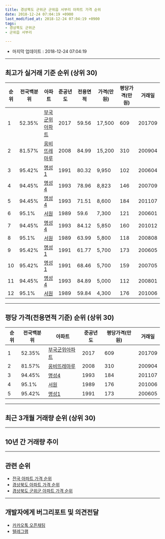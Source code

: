```yaml
---
title: 경상북도 군위군 군위읍 서부리 아파트 가격 순위
date: 2018-12-24 07:04:19 +0900
last_modified_at: 2018-12-24 07:04:19 +0900
tags:
- 경상북도 군위군
- 군위읍 서부리

---
```


* 마지막 업데이트 : 2018-12-24 07:04:19

---

## 최고가 실거래 기준 순위 (상위 30)


|순위|전국백분위|아파트|준공년도|전용면적|가격(만원)|평당가격(만원)|거래일|
|---|---|---|---|---|---|---|---|
|1|52.35%|[부국군위아파트](https://search.naver.com/search.naver?query=%EA%B2%BD%EC%83%81%EB%B6%81%EB%8F%84+%EA%B5%B0%EC%9C%84%EA%B5%B0+%EA%B5%B0%EC%9C%84%EC%9D%8D+%EC%84%9C%EB%B6%80%EB%A6%AC+%EB%B6%80%EA%B5%AD%EA%B5%B0%EC%9C%84%EC%95%84%ED%8C%8C%ED%8A%B8)|2017|59.56|17,500|609|201709|
|2|81.57%|[웅비뜨레마루](https://search.naver.com/search.naver?query=%EA%B2%BD%EC%83%81%EB%B6%81%EB%8F%84+%EA%B5%B0%EC%9C%84%EA%B5%B0+%EA%B5%B0%EC%9C%84%EC%9D%8D+%EC%84%9C%EB%B6%80%EB%A6%AC+%EC%9B%85%EB%B9%84%EB%9C%A8%EB%A0%88%EB%A7%88%EB%A3%A8)|2008|84.99|15,200|310|200904|
|3|95.42%|[명성1](https://search.naver.com/search.naver?query=%EA%B2%BD%EC%83%81%EB%B6%81%EB%8F%84+%EA%B5%B0%EC%9C%84%EA%B5%B0+%EA%B5%B0%EC%9C%84%EC%9D%8D+%EC%84%9C%EB%B6%80%EB%A6%AC+%EB%AA%85%EC%84%B11)|1991|80.32|9,950|102|200604|
|4|94.45%|[명성4](https://search.naver.com/search.naver?query=%EA%B2%BD%EC%83%81%EB%B6%81%EB%8F%84+%EA%B5%B0%EC%9C%84%EA%B5%B0+%EA%B5%B0%EC%9C%84%EC%9D%8D+%EC%84%9C%EB%B6%80%EB%A6%AC+%EB%AA%85%EC%84%B14)|1993|78.96|8,823|146|200709|
|5|94.45%|[명성4](https://search.naver.com/search.naver?query=%EA%B2%BD%EC%83%81%EB%B6%81%EB%8F%84+%EA%B5%B0%EC%9C%84%EA%B5%B0+%EA%B5%B0%EC%9C%84%EC%9D%8D+%EC%84%9C%EB%B6%80%EB%A6%AC+%EB%AA%85%EC%84%B14)|1993|71.51|8,600|184|201107|
|6|95.1%|[서원](https://search.naver.com/search.naver?query=%EA%B2%BD%EC%83%81%EB%B6%81%EB%8F%84+%EA%B5%B0%EC%9C%84%EA%B5%B0+%EA%B5%B0%EC%9C%84%EC%9D%8D+%EC%84%9C%EB%B6%80%EB%A6%AC+%EC%84%9C%EC%9B%90)|1989|59.6|7,300|121|200601|
|7|94.45%|[명성4](https://search.naver.com/search.naver?query=%EA%B2%BD%EC%83%81%EB%B6%81%EB%8F%84+%EA%B5%B0%EC%9C%84%EA%B5%B0+%EA%B5%B0%EC%9C%84%EC%9D%8D+%EC%84%9C%EB%B6%80%EB%A6%AC+%EB%AA%85%EC%84%B14)|1993|84.12|5,850|160|201012|
|8|95.1%|[서원](https://search.naver.com/search.naver?query=%EA%B2%BD%EC%83%81%EB%B6%81%EB%8F%84+%EA%B5%B0%EC%9C%84%EA%B5%B0+%EA%B5%B0%EC%9C%84%EC%9D%8D+%EC%84%9C%EB%B6%80%EB%A6%AC+%EC%84%9C%EC%9B%90)|1989|63.99|5,800|118|200808|
|9|95.42%|[명성1](https://search.naver.com/search.naver?query=%EA%B2%BD%EC%83%81%EB%B6%81%EB%8F%84+%EA%B5%B0%EC%9C%84%EA%B5%B0+%EA%B5%B0%EC%9C%84%EC%9D%8D+%EC%84%9C%EB%B6%80%EB%A6%AC+%EB%AA%85%EC%84%B11)|1991|61.77|5,700|173|200605|
|10|95.42%|[명성1](https://search.naver.com/search.naver?query=%EA%B2%BD%EC%83%81%EB%B6%81%EB%8F%84+%EA%B5%B0%EC%9C%84%EA%B5%B0+%EA%B5%B0%EC%9C%84%EC%9D%8D+%EC%84%9C%EB%B6%80%EB%A6%AC+%EB%AA%85%EC%84%B11)|1991|68.46|5,700|159|200705|
|11|94.45%|[명성4](https://search.naver.com/search.naver?query=%EA%B2%BD%EC%83%81%EB%B6%81%EB%8F%84+%EA%B5%B0%EC%9C%84%EA%B5%B0+%EA%B5%B0%EC%9C%84%EC%9D%8D+%EC%84%9C%EB%B6%80%EB%A6%AC+%EB%AA%85%EC%84%B14)|1993|84.89|5,000|112|200801|
|12|95.1%|[서원](https://search.naver.com/search.naver?query=%EA%B2%BD%EC%83%81%EB%B6%81%EB%8F%84+%EA%B5%B0%EC%9C%84%EA%B5%B0+%EA%B5%B0%EC%9C%84%EC%9D%8D+%EC%84%9C%EB%B6%80%EB%A6%AC+%EC%84%9C%EC%9B%90)|1989|59.84|4,300|176|201006|


---

## 평당 가격(전용면적 기준) 순위 (상위 30)


|순위|전국백분위|아파트|준공년도|평당가격(만원)|거래일|
|---|---|---|---|---|---|
|1|52.35%|[부국군위아파트](https://search.naver.com/search.naver?query=%EA%B2%BD%EC%83%81%EB%B6%81%EB%8F%84+%EA%B5%B0%EC%9C%84%EA%B5%B0+%EA%B5%B0%EC%9C%84%EC%9D%8D+%EC%84%9C%EB%B6%80%EB%A6%AC+%EB%B6%80%EA%B5%AD%EA%B5%B0%EC%9C%84%EC%95%84%ED%8C%8C%ED%8A%B8)|2017|609|201709|
|2|81.57%|[웅비뜨레마루](https://search.naver.com/search.naver?query=%EA%B2%BD%EC%83%81%EB%B6%81%EB%8F%84+%EA%B5%B0%EC%9C%84%EA%B5%B0+%EA%B5%B0%EC%9C%84%EC%9D%8D+%EC%84%9C%EB%B6%80%EB%A6%AC+%EC%9B%85%EB%B9%84%EB%9C%A8%EB%A0%88%EB%A7%88%EB%A3%A8)|2008|310|200904|
|3|94.45%|[명성4](https://search.naver.com/search.naver?query=%EA%B2%BD%EC%83%81%EB%B6%81%EB%8F%84+%EA%B5%B0%EC%9C%84%EA%B5%B0+%EA%B5%B0%EC%9C%84%EC%9D%8D+%EC%84%9C%EB%B6%80%EB%A6%AC+%EB%AA%85%EC%84%B14)|1993|184|201107|
|4|95.1%|[서원](https://search.naver.com/search.naver?query=%EA%B2%BD%EC%83%81%EB%B6%81%EB%8F%84+%EA%B5%B0%EC%9C%84%EA%B5%B0+%EA%B5%B0%EC%9C%84%EC%9D%8D+%EC%84%9C%EB%B6%80%EB%A6%AC+%EC%84%9C%EC%9B%90)|1989|176|201006|
|5|95.42%|[명성1](https://search.naver.com/search.naver?query=%EA%B2%BD%EC%83%81%EB%B6%81%EB%8F%84+%EA%B5%B0%EC%9C%84%EA%B5%B0+%EA%B5%B0%EC%9C%84%EC%9D%8D+%EC%84%9C%EB%B6%80%EB%A6%AC+%EB%AA%85%EC%84%B11)|1991|173|200605|


---

## 최근 3개월 거래량 순위 (상위 30)


<div style="width:100%;">
    <canvas id="deal_count_ranking" height="250"></canvas>
</div>


<script>
new Chart(document.getElementById("deal_count_ranking"), {
    type: 'horizontalBar',
    data: {
        labels: ['부국군위아파트'],
        datasets: [{
            label: '실거래 수',
            data: [1],
            borderColor: "rgba(255, 0, 128, 1)",
            backgroundColor: "rgba(255, 0, 128, 0.5)",
            fill: false,
        }]
    },
    options: {
        responsive: true,
        title: {
            display: true,
            text: '최근 3개월 거래량 순위'
        },
        tooltips: {
            mode: 'index',
            intersect: false,
            callbacks: {
                title: function(tooltipItems, data) {
                    return "실거래 수:";
                },
                label: function(tooltipItem, data) {
                    return data.labels[tooltipItem.index] + ": " + tooltipItem.xLabel;
                }
            }
        },
        hover: {
            mode: 'nearest',
            intersect: true
        },
        scales: {
            xAxes: [{
                display: true,
                scaleLabel: {
                    display: true,
                    labelString: '실거래 수'
                },
                ticks: {
                    suggestedMin: 0,
                }
            }],
            yAxes: [{
                display: true,
                ticks: {
                    autoSkip: false,
                    callback: function(value, index, values) {
                        if (value.length > 15)
                            return value.substr(0, 13) + "...";
                        else
                            return value;
                    }
                },
                scaleLabel: {
                    display: false,
                }
            }]
        }
    }
});

</script>


---

## 10년 간 거래량 추이


<div style="width:100%;">
    <canvas id="deal_progress" height="250"></canvas>
</div>

<script>
new Chart(document.getElementById("deal_progress"), {
    type: 'line',
    data: {
        labels: ['200812','200901','200902','200903','200904','200905','200906','200907','200908','200909','200910','200911','200912','201001','201002','201003','201004','201005','201006','201007','201008','201009','201010','201011','201012','201101','201102','201103','201104','201105','201106','201107','201108','201109','201110','201111','201112','201201','201202','201203','201204','201205','201206','201207','201208','201209','201210','201211','201212','201301','201302','201303','201304','201305','201306','201307','201308','201309','201310','201311','201312','201401','201402','201403','201404','201405','201406','201407','201408','201409','201410','201411','201412','201501','201502','201503','201504','201505','201506','201507','201508','201509','201510','201511','201512','201601','201602','201603','201604','201605','201606','201607','201608','201609','201610','201611','201612','201701','201702','201703','201704','201705','201706','201707','201708','201709','201710','201711','201712','201801','201802','201803','201804','201805','201806','201807','201808','201809','201810','201811','201812'],
        datasets: [{
            label: '실거래 수',
            pointRadius: 1,
            data: [0, 0, 2, 2, 3, 0, 3, 1, 2, 0, 0, 1, 1, 2, 0, 0, 1, 1, 1, 1, 2, 1, 1, 3, 1, 3, 0, 1, 1, 4, 3, 1, 0, 2, 2, 2, 0, 0, 1, 0, 2, 1, 0, 0, 0, 1, 0, 0, 0, 0, 0, 1, 0, 3, 1, 0, 0, 1, 0, 2, 0, 1, 1, 1, 0, 1, 0, 1, 0, 0, 1, 0, 0, 0, 1, 0, 0, 1, 0, 0, 0, 0, 1, 0, 0, 0, 0, 0, 4, 0, 0, 0, 1, 0, 0, 1, 0, 0, 2, 0, 0, 1, 0, 0, 0, 9, 3, 2, 2, 2, 1, 2, 2, 1, 0, 2, 2, 2, 1, 0, 0],
            borderColor: "rgba(255, 201, 14, 1)",
            backgroundColor: "rgba(255, 201, 14, 0.5)",
            fill: true,
        }]
    },
    options: {
        responsive: true,
        title: {
            display: true,
            text: '10년간 거래량 추이'
        },
        tooltips: {
            mode: 'index',
            intersect: false,
        },
        hover: {
            mode: 'nearest',
            intersect: true
        },
        scales: {
            xAxes: [{
                display: true,
                scaleLabel: {
                    display: true,
                    labelString: '년/월'
                }
            }],
            yAxes: [{
                display: true,
                ticks: {
                    suggestedMin: 0,
                },
                scaleLabel: {
                    display: true,
                    labelString: '실거래 수'
                }
            }]
        }
    }
});

</script>


---

## 관련 순위

- [전국 아파트 가격 순위](https://inasie.github.io/apt-ranking/전국)
- [경상북도 아파트 가격 순위](https://inasie.github.io/apt-ranking/경상북도)
- [경상북도 군위군 아파트 가격 순위](https://inasie.github.io/apt-ranking/경상북도-군위군)


---

## 개발자에게 버그리포트 및 의견전달

- [카카오톡 오픈채팅](https://open.kakao.com/o/gLJUAP4)
- [텔레그램](https://t.me/inasie)

